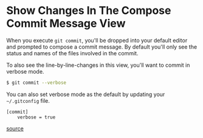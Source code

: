 # Show Changes In The Compose Commit Message View

When you execute `git commit`, you'll be dropped into your default editor
and prompted to compose a commit message. By default you'll only see the
status and names of the files involved in the commit.

To also see the line-by-line-changes in this view, you'll want to commit in
verbose mode.

```bash
$ git commit --verbose
```

You can also set verbose mode as the default by updating your `~/.gitconfig`
file.

```
[commit]
    verbose = true
```

[source](https://stackoverflow.com/questions/5875275/git-commit-v-by-default)
